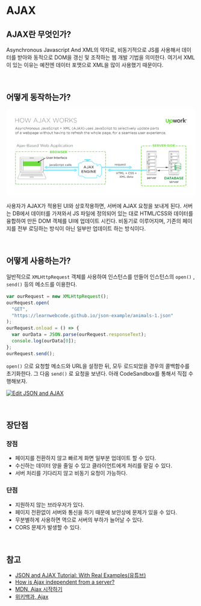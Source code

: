 # AJAX

## AJAX란 무엇인가?

Asynchronous Javascript And XML의 약자로, 비동기적으로 JS를 사용해서 데이터를 받아와 동적으로 DOM을 갱신 및 조작하는 웹 개발 기법을 의미한다. 여기서 XML이 있는 이유는 예전엔 데이터 포맷으로 XML을 많이 사용했기 때문이다.

<br>

## 어떻게 동작하는가?

<img src="../../images/javascript/AJAX.png">

사용자가 AJAX가 적용된 UI와 상호작용하면, 서버에 AJAX 요청을 보내게 된다. 서버는 DB에서 데이터를 가져와서 JS 파일에 정의되어 있는 대로 HTML/CSS와 데이터를 융합하여 만든 DOM 객체를 UI에 업데이트 시킨다. 비동기로 이루어지며, 기존의 페이지를 전부 로딩하는 방식이 아닌 일부만 업데이트 하는 방식이다.

<br>

## 어떻게 사용하는가?

일반적으로 `XMLHttpRequest` 객체를 사용하여 인스턴스를 만들어 인스턴스의 `open()` , `send()` 등의 메소드를 이용한다. 

```javascript
var ourRequest = new XMLHttpRequest();
ourRequest.open(
  "GET",
  "https://learnwebcode.github.io/json-example/animals-1.json"
);
ourRequest.onload = () => {
  var ourData = JSON.parse(ourRequest.responseText);
  console.log(ourData[0]);
};
ourRequest.send();
```

`open()` 으로 요청할 메소드와 URL을 설정한 뒤, 모두 로드되었을 경우의 콜백함수를 초기화한다. 그 다음 `send()` 로 요청을 보낸다. 아래 CodeSandbox를 통해서 직접 수행해보자.

[![Edit JSON and AJAX](https://codesandbox.io/static/img/play-codesandbox.svg)](https://codesandbox.io/s/thirsty-glade-mmbub?fontsize=14&hidenavigation=1&theme=dark)

<br>

## 장단점

### 장점

* 페이지를 전환하지 않고 빠르게 화면 일부분 업데이트 할 수 있다.
* 수신하는 데이터 양을 줄일 수 있고 클라이언트에게 처리를 맡길 수 있다.
* 서버 처리를 기다리지 않고 비동기 요청이 가능하다.

### 단점

* 지원하지 않는 브라우저가 있다.
* 페이지 전환없이 서버와 통신을 하기 때문에 보안상에 문제가 있을 수 있다.
* 무분별하게 사용하면 역으로 서버의 부하가 늘어날 수 있다.
* CORS 문제가 발생할 수 있다.

<br>

## 참고

* [JSON and AJAX Tutorial: With Real Examples(유튜브)](https://www.youtube.com/watch?v=rJesac0_Ftw)
* [How is Ajax independent from a server?](https://www.quora.com/How-is-Ajax-independent-from-a-server)
* [MDN, Ajax 시작하기](https://developer.mozilla.org/ko/docs/Web/Guide/AJAX/Getting_Started)
* [위키백과, Ajax](https://ko.wikipedia.org/wiki/Ajax)
